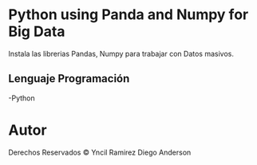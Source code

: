 # Python using Panda and Numpy for Big Data

Instala las librerias Pandas, Numpy para trabajar con Datos masivos.
## Lenguaje Programación
-Python

# Autor

Derechos Reservados © Yncil Ramirez Diego Anderson